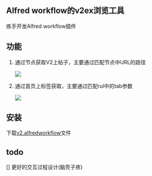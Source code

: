 ## Alfred workflow的v2ex浏览工具

练手开发Alfred workflow插件

## 功能

1. 通过节点获取V2上帖子，主要通过匹配节点中URL的路径

   ![](https://i.loli.net/2018/10/26/5bd339bb4fafa.png)

2. 通过首页上标签获取，主要通过匹配rul中的tab参数

   ![](https://i.loli.net/2018/10/26/5bd339bb614e9.png)

## 安装

下载[v2.alfredworkflow](/v2.alfredworkflow)文件

## todo

[] 更好的交互过程设计(脑壳子疼)